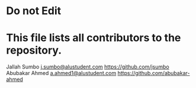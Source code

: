 # Do not Edit
# This file lists all contributors to the repository.

Jallah Sumbo <j.sumbo@alustudent.com> <https://github.com/jsumbo>
Abubakar Ahmed <a.ahmed1@alustudent.com> <https://github.com/abubakar-ahmed>

